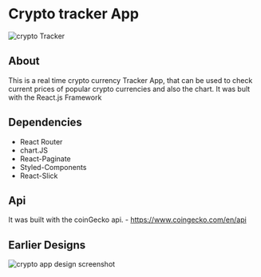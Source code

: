 # Crypto tracker App
![crypto Tracker](https://user-images.githubusercontent.com/56205463/188497126-a182ac94-a6a4-4365-a5b7-4bf0fc31722c.png)

## About
  This is a real time crypto currency Tracker App, that can be used to check current prices of popular crypto currencies and also the chart.
  It was bult with the React.js Framework

## Dependencies
- React Router
- chart.JS
- React-Paginate
- Styled-Components
- React-Slick

## Api
  It was built with the coinGecko api. - https://www.coingecko.com/en/api
  
## Earlier Designs
![crypto app design screenshot](https://user-images.githubusercontent.com/56205463/188497672-1e74d927-3301-4aaa-827b-23cd77f80ea0.png)


